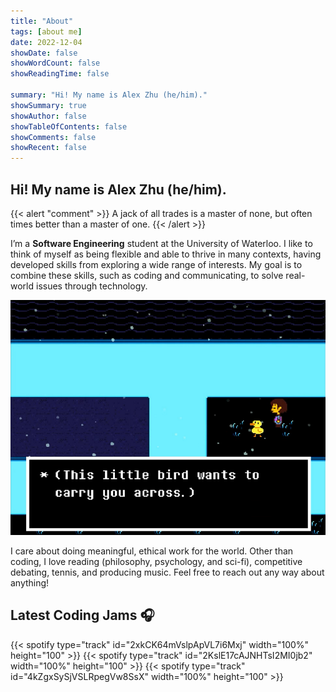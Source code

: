 ```yaml
---
title: "About"
tags: [about me]
date: 2022-12-04
showDate: false
showWordCount: false
showReadingTime: false

summary: "Hi! My name is Alex Zhu (he/him)."
showSummary: true
showAuthor: false
showTableOfContents: false
showComments: false
showRecent: false
---
```

## Hi! My name is Alex Zhu (he/him).

{{< alert "comment" >}}
A jack of all trades is a master of none, but often times better than a master of one.
{{< /alert >}}

I’m a **Software Engineering** student at the University of Waterloo. I like to think of myself as being flexible and able to thrive in many contexts, having developed skills from exploring a wide range of interests. My goal is to combine these skills, such as coding and communicating, to solve real-world issues through technology.

![Bird That Carries You Over A Disproportionately Small Gap](bird.png "&quot;Bird That Carries You Over A Disproportionately Small Gap&quot; from Undertale that inspired my online avatar")

I care about doing meaningful, ethical work for the world. Other than coding, I love reading (philosophy, psychology, and sci-fi), competitive debating, tennis, and producing music. Feel free to reach out any way about anything!

## Latest Coding Jams 🎧
{{< spotify type="track" id="2xkCK64mVslpApVL7i6Mxj" width="100%" height="100" >}}
{{< spotify type="track" id="2KslE17cAJNHTsI2MI0jb2" width="100%" height="100" >}}
{{< spotify type="track" id="4kZgxSySjVSLRpegVw8SsX" width="100%" height="100" >}}